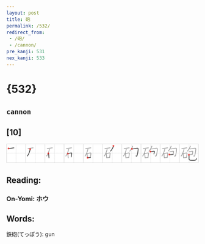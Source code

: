 ```yaml
---
layout: post
title: 砲
permalink: /532/
redirect_from:
 - /砲/
 - /cannon/
pre_kanji: 531
nex_kanji: 533
---
```


# {532}

## `cannon`

## [10]

<div class="stroke"><img src="../images/E7A0B2.png" /></div>

## Reading:

### On-Yomi: ホウ

## Words:

鉄砲(てっぽう): gun
